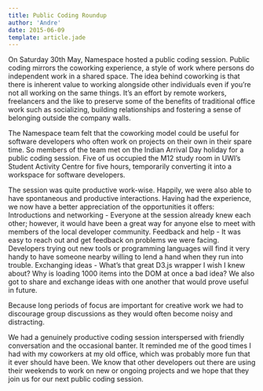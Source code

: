 ```yaml
---
title: Public Coding Roundup
author: 'Andre'
date: 2015-06-09
template: article.jade
---
```


On Saturday 30th May, Namespace hosted a public coding session. Public coding mirrors the coworking experience, a style of work where persons do independent work in a shared space.
The idea behind coworking is that there is inherent value to working alongside other individuals even if you’re not all working on the same things. It’s an effort by remote workers, freelancers and the like to preserve some of the benefits of traditional office work such as socializing, building relationships and fostering a sense of belonging outside the company walls.

The Namespace team felt that the coworking model could be useful for software developers who often work on projects on their own in their spare time.  So members of the team met on the Indian Arrival Day holiday for a public coding session. Five of us occupied the M12 study room in UWI’s Student Activity Centre for five hours, temporarily converting it into a workspace for software developers. 

The session was quite productive work-wise. Happily, we were also able to have spontaneous and productive interactions. Having had the experience, we now have a better appreciation of the opportunities it offers: 
Introductions and networking - Everyone at the session already knew each other; however, it would have been a great way for anyone else to meet with members of the local developer community.
Feedback and help - It was easy to reach out and get feedback on problems we were facing. Developers trying out new tools or programming languages will find it very handy to have someone nearby willing to lend a hand when they run into trouble. 
Exchanging ideas - What’s that great D3.js wrapper I wish I knew about? Why is loading 1000 items into the DOM at once a bad idea? We also got to share and exchange ideas with one another that would prove useful in future. 

Because long periods of focus are important for creative work we had to discourage group discussions as they would often become noisy and distracting.

We had a genuinely productive coding session interspersed with friendly conversation and the occasional banter. It reminded me of the good times I had with my coworkers at my old office, which was probably more fun that it ever should have been. We know that other developers out there are using their weekends to work on new or ongoing projects and we hope that they join us for our next public coding session.
